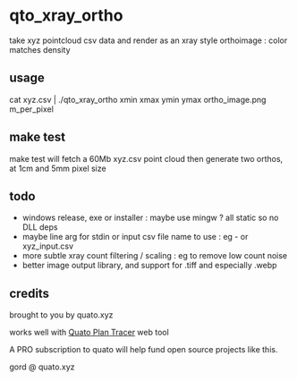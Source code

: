 # qto_xray_ortho

take xyz pointcloud csv data and render as an xray style orthoimage : color matches density

## usage 

cat xyz.csv  |  ./qto_xray_ortho  xmin xmax ymin ymax   ortho_image.png   m_per_pixel

## make test

make test will fetch a 60Mb xyz.csv point cloud
then generate two orthos, at 1cm and 5mm pixel size

## todo

 - windows release, exe or installer : maybe use mingw ? all static so no DLL deps
 - maybe  line arg for stdin or input csv file name to use : eg - or xyz_input.csv
 - more subtle xray count filtering / scaling : eg to remove low count noise
 - better image output library, and support for .tiff and especially .webp

## credits

brought to you by quato.xyz

works well with [Quato Plan Tracer](https://quato.xyz/plan_tracer/plan_tracer.html) web tool

A PRO subscription to quato will help fund open source projects like this.

gord @ quato.xyz

